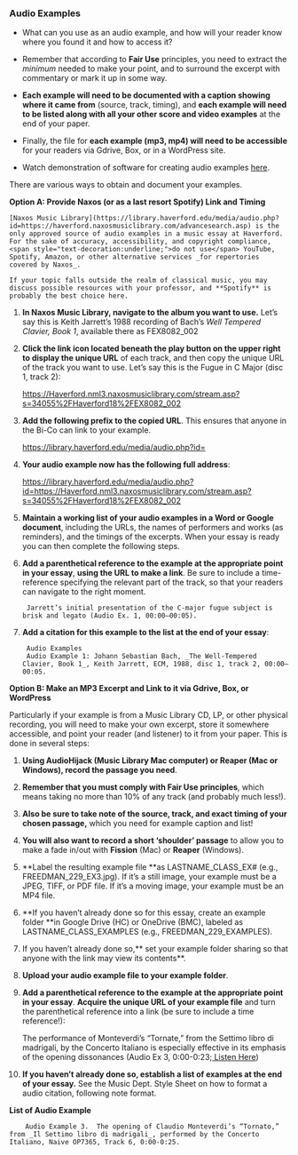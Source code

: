 ### Audio Examples

* What can you use as an audio example, and how will your reader know where you found it and how to access it?  

* Remember that according to **Fair Use** principles, you need to extract the _minimum_ needed to make your point, and to surround the excerpt with commentary or mark it up in some way.

* **Each example will need to be documented with a caption showing where it came from** (source, track, timing), and **each example will need to be listed along with all your other score and video examples** at the end of your paper.

* Finally, the file for **each example (mp3, mp4) will need to be accessible** for your readers via Gdrive, Box, or in a WordPress site.

* Watch demonstration of software for creating audio examples [here](https://haverford.app.box.com/file/934628633661?s=rx573ab4v3j5yolf6zmu6tnnik371m7f).


There are various ways to obtain and document your examples.

**Option A:  Provide Naxos (or as a last resort Spotify) Link and Timing**

    [Naxos Music Library](https://library.haverford.edu/media/audio.php?id=https://haverford.naxosmusiclibrary.com/advancesearch.asp) is the only approved source of audio examples in a music essay at Haverford. For the sake of accuracy, accessibility, and copyright compliance, <span style="text-decoration:underline;">do not use</span> YouTube, Spotify, Amazon, or other alternative services _for repertories covered by Naxos_. 

    If your topic falls outside the realm of classical music, you may discuss possible resources with your professor, and **Spotify** is probably the best choice here.

1. **In Naxos Music Library, navigate to the album you want to use.** Let’s say this is Keith Jarrett’s 1988 recording of Bach’s _Well Tempered Clavier, Book 1_, available there as FEX8082_002
2. **Click the link icon located beneath the play button on the upper right to display the unique URL** of each track, and then copy the unique URL of the track you want to use. Let’s say this is the Fugue in C Major (disc 1, track 2):

    https://Haverford.nml3.naxosmusiclibrary.com/stream.asp?s=34055%2FHaverford18%2FEX8082_002

3. **Add the following prefix to the copied URL**. This ensures that anyone in the Bi-Co can link to your example.

    https://library.haverford.edu/media/audio.php?id= 

4. **Your audio example now has the following full address**: 

    https://library.haverford.edu/media/audio.php?id=https://Haverford.nml3.naxosmusiclibrary.com/stream.asp?s=34055%2FHaverford18%2FEX8082_002

5. **Maintain a working list of your audio examples in a Word or Google document**, including the URLs, the names of performers and works (as reminders), and the timings of the excerpts. When your essay is ready you can then complete the following steps.  
6. **Add a parenthetical reference to the example at the appropriate point in your essay**, **using the URL to make a link**. Be sure to include a time-reference specifying the relevant part of the track, so that your readers can navigate to the right moment.

        Jarrett’s initial presentation of the C-major fugue subject is brisk and legato (Audio Ex. 1, 00:00–00:05). 

7. **Add a citation for this example to the list at the end of your essay**:

        Audio Examples
        Audio Example 1: Johann Sebastian Bach, _The Well-Tempered Clavier, Book 1_, Keith Jarrett, ECM, 1988, disc 1, track 2, 00:00–00:05.

**Option B:  Make an MP3 Excerpt and Link to it via Gdrive, Box, or WordPress**

Particularly if your example is from a Music Library CD, LP, or other physical recording, you will need to make your own excerpt, store it somewhere accessible, and point your reader (and listener) to it from your paper. This is done in several steps:

1. **Using AudioHijack (Music Library Mac computer) or Reaper (Mac or Windows), record the passage you need**.  
2. **Remember that you must comply with Fair Use principles**, which means taking no more than 10% of any track (and probably much less!).
3. **Also be sure to take note of the source, track, and exact timing of your chosen passage,** which you need for example caption and list!
4. **You will also want to record a short ‘shoulder’ passage** to allow you to make a fade in/out with **Fission** (Mac) or **Reaper** (Windows).
5. **Label the resulting example file **as LASTNAME_CLASS_EX# (e.g., FREEDMAN_229_EX3.jpg). If it’s a still image, your example must be a JPEG, TIFF, or PDF file. If it’s a moving image, your example must be an MP4 file.
6. **If you haven’t already done so for this essay, create an example folder **in Google Drive (HC) or OneDrive (BMC), labeled as LASTNAME_CLASS_EXAMPLES (e.g., FREEDMAN_229_EXAMPLES).
7. If you haven’t already done so,** set your example folder sharing so that anyone with the link may view its contents**.
8. **Upload your audio example file to your example folder**.
9. **Add a parenthetical reference to the example at the appropriate point in your essay**. **Acquire the unique URL of your example file** and turn the parenthetical reference into a link (be sure to include a time reference!):

      The performance of Monteverdi’s “Tornate,” from the Settimo libro di madrigali, by the Concerto Italiano is especially effective in its emphasis of the opening dissonances (Audio Ex 3, 0:00-0:23;[ Listen Here](https://drive.google.com/file/d/173MegiokvrvqZNDa2J9tscAsngZea8cA/view?usp=share_link))

10. **If you haven’t already done so, establish a list of examples at the end of your essay.** See the Music Dept. Style Sheet on how to format a audio citation, following note format. 

**List of Audio Example**

        Audio Example 3.  The opening of Claudio Monteverdi’s “Tornato,” from _Il Settimo libro di madrigali_, performed by the Concerto Italiano, Naive OP7365, Track 6, 0:00-0:25.
